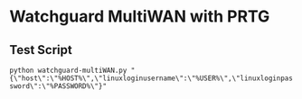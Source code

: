 # Watchguard MultiWAN with PRTG

## Test Script
`python watchguard-multiWAN.py "{\"host\":\"%HOST%\",\"linuxloginusername\":\"%USER%\",\"linuxloginpassword\":\"%PASSWORD%\"}"`
